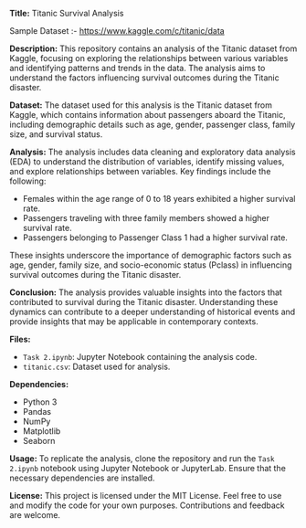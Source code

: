 **Title:** Titanic Survival Analysis

Sample Dataset :- https://www.kaggle.com/c/titanic/data

**Description:**
This repository contains an analysis of the Titanic dataset from Kaggle, focusing on exploring the relationships between various variables and identifying patterns and trends in the data. The analysis aims to understand the factors influencing survival outcomes during the Titanic disaster.

**Dataset:**
The dataset used for this analysis is the Titanic dataset from Kaggle, which contains information about passengers aboard the Titanic, including demographic details such as age, gender, passenger class, family size, and survival status.

**Analysis:**
The analysis includes data cleaning and exploratory data analysis (EDA) to understand the distribution of variables, identify missing values, and explore relationships between variables. Key findings include the following:

- Females within the age range of 0 to 18 years exhibited a higher survival rate.
- Passengers traveling with three family members showed a higher survival rate.
- Passengers belonging to Passenger Class 1 had a higher survival rate.

These insights underscore the importance of demographic factors such as age, gender, family size, and socio-economic status (Pclass) in influencing survival outcomes during the Titanic disaster.

**Conclusion:**
The analysis provides valuable insights into the factors that contributed to survival during the Titanic disaster. Understanding these dynamics can contribute to a deeper understanding of historical events and provide insights that may be applicable in contemporary contexts.

**Files:**
- `Task 2.ipynb`: Jupyter Notebook containing the analysis code.
- `titanic.csv`: Dataset used for analysis.

**Dependencies:**
- Python 3
- Pandas
- NumPy
- Matplotlib
- Seaborn

**Usage:**
To replicate the analysis, clone the repository and run the `Task 2.ipynb` notebook using Jupyter Notebook or JupyterLab. Ensure that the necessary dependencies are installed.

**License:**
This project is licensed under the MIT License. Feel free to use and modify the code for your own purposes. Contributions and feedback are welcome.
